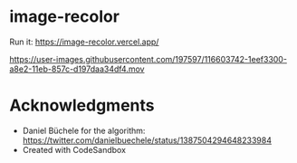 # image-recolor

Run it: https://image-recolor.vercel.app/

https://user-images.githubusercontent.com/197597/116603742-1eef3300-a8e2-11eb-857c-d197daa34df4.mov


# Acknowledgments
* Daniel Büchele for the algorithm: https://twitter.com/danielbuechele/status/1387504294648233984
* Created with CodeSandbox
